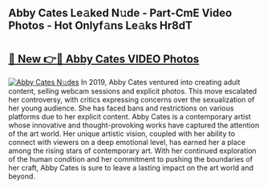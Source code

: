 ## Abby Cates Le𝚊ked N𝚞de - Part-CmE Video Photos - Hot Onlyf𝚊ns Le𝚊ks Hr8dT

# <h2><a href="http://ab67613.deff.icu/?id=Abby+Cates">🔗 New 👉🔴 Abby Cates VIDEO Photos</a></h2>

[![Abby Cates N𝚞des](https://i.imgur.com/rIISA9y.gif)](http://ab67613.deff.icu/?id=Abby+Cates)
In 2019, Abby Cates ventured into creating adult content, selling webcam sessions and explicit photos. This move escalated her controversy, with critics expressing concerns over the sexualization of her young audience. She has faced bans and restrictions on various platforms due to her explicit content. Abby Cates is a contemporary artist whose innovative and thought-provoking works have captured the attention of the art world. Her unique artistic vision, coupled with her ability to connect with viewers on a deep emotional level, has earned her a place among the rising stars of contemporary art. With her continued exploration of the human condition and her commitment to pushing the boundaries of her craft, Abby Cates is sure to leave a lasting impact on the art world and beyond.
